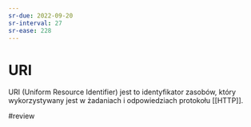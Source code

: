 ```yaml
---
sr-due: 2022-09-20
sr-interval: 27
sr-ease: 228
---
```


# URI
URI (Uniform Resource Identifier) jest to identyfikator zasobów, który wykorzystywany jest w żadaniach i odpowiedziach protokołu [[HTTP]].

#review